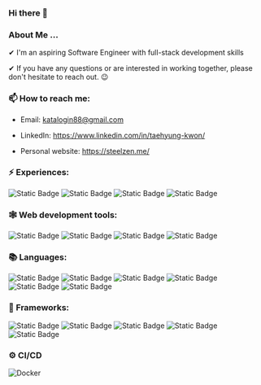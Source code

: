 ### Hi there 👋

### About Me ...
 
 ✔ I'm an aspiring Software Engineer with full-stack development skills
	
 ✔ If you have any questions or are interested in working together, please don't hesitate to reach out. 😉

### 📫 How to reach me:
   
  - Email: katalogin88@gmail.com
  
  - LinkedIn: https://www.linkedin.com/in/taehyung-kwon/
  
  - Personal website: https://steelzen.me/
  
		
### ⚡ Experiences:
![Static Badge](https://img.shields.io/badge/Web%20Development-%23D1D0CE)
![Static Badge](https://img.shields.io/badge/Mobile%20Development-%239B9A96)
![Static Badge](https://img.shields.io/badge/RESTful%20API-%239B9A96)
![Static Badge](https://img.shields.io/badge/Desktop%20Application-%239B9A96)


### 🕸️ Web development tools:
![Static Badge](https://img.shields.io/badge/Tailwind%20CSS-%23EBF4FA?logo=tailwind%20css)
![Static Badge](https://img.shields.io/badge/Bootstrap-%23ADDFFF?logo=bootstrap)
![Static Badge](https://img.shields.io/badge/jQuary-grey?logo=Jquery)
![Static Badge](https://img.shields.io/badge/Tree.js-blue?logo=three.js)

### 📚 Languages:
![Static Badge](https://img.shields.io/badge/Java-blue?logo=Java)
![Static Badge](https://img.shields.io/badge/C-blue?logo=C)
![Static Badge](https://img.shields.io/badge/C%2B%2B-blue?logo=C%2B%2B)
![Static Badge](https://img.shields.io/badge/Javascript-blue?logo=javascript)
![Static Badge](https://img.shields.io/badge/Python-%23C0C0C0?logo=python)
![Static Badge](https://img.shields.io/badge/Kotlin-%237FFFD4?logo=kotlin)	

### 🔧 Frameworks:
![Static Badge](https://img.shields.io/badge/React-grey?logo=React)	
![Static Badge](https://img.shields.io/badge/React%20Native-grey?logo=React)
![Static Badge](https://img.shields.io/badge/Spring%20Boot-grey?logo=Spring%20Boot)
![Static Badge](https://img.shields.io/badge/Django-grey?logo=django)
![Static Badge](https://img.shields.io/badge/Tensorflow-grey?logo=tensorflow)

### ⚙️ CI/CD
![Docker](https://img.shields.io/badge/docker-%230db7ed.svg?style=for-the-badge&logo=docker&logoColor=white)
